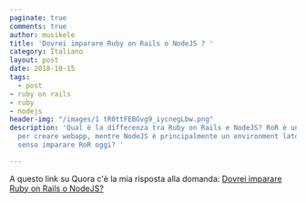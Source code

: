 ```yaml
---
paginate: true
comments: true
author: musikele
title: 'Dovrei imparare Ruby on Rails o NodeJS ? '
category: Italiano
layout: post
date: 2018-10-15
tags:
  - post
- ruby on rails
- ruby
- nodejs
header-img: "/images/1 tR0ttFEBGvg9_iycnegLbw.png"
description: 'Qual è la differenza tra Ruby on Rails e NodeJS? RoR è un framework
  per creare webapp, mentre NodeJS è principalmente un environment lato server. Ha
  senso imparare RoR oggi? '

---
```

A questo link su Quora c'è la mia risposta alla domanda: [Dovrei imparare Ruby on Rails o NodeJS?](https://it.quora.com/Dovrei-imparare-Ruby-on-Rails-o-Node-js/answer/Michele-Nasti) 
